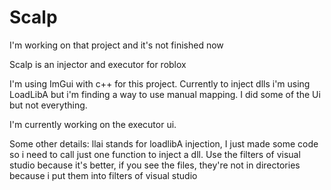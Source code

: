 # Scalp

I'm working on that project and it's not finished now

Scalp is an injector and executor for roblox

I'm using ImGui with c++ for this project.
Currently to inject dlls i'm using LoadLibA but i'm finding a way to use manual mapping.
I did some of the Ui but not everything.

I'm currently working on the executor ui.

Some other details:
llai stands for loadlibA injection, I just made some code so i need to call just one function to inject a dll.
Use the filters of visual studio because it's better, if you see the files, they're not in directories because i put  them into filters of visual studio
